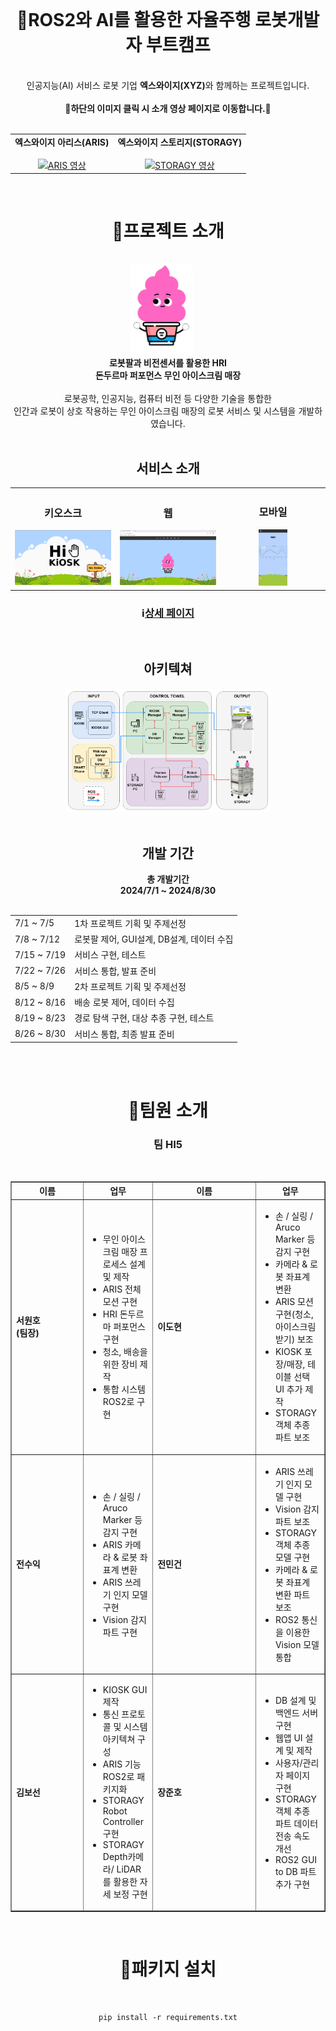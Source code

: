 <div align="center">
  
  <br>
  <h1>🍦ROS2와 AI를 활용한 자율주행 로봇개발자 부트캠프</h1>
  <br>
  인공지능(AI) 서비스 로봇 기업 <b>엑스와이지(XYZ)</b>와 함께하는 프로젝트입니다.
  <br>
  <br>
  <b>📢하단의 이미지 클릭 시 소개 영상 페이지로 이동합니다.📢</b>
  <br>
  <br>
  <table>
    <tr>
      <td align="center">
        <b>엑스와이지 아리스(ARIS)</b>
        <br>
        <a href="https://www.youtube.com/watch?v=6-jCuQJ1Vt0">
          <br>
          <img src="https://img.youtube.com/vi/6-jCuQJ1Vt0/0.jpg" width="300px" alt="ARIS 영상">
        </a>
      </td>
      <td align="center">
        <b>엑스와이지 스토리지(STORAGY)</b>
        <br>
        <a href="https://www.youtube.com/watch?v=-kP9PBeYSiY">
          <br>
          <img src="https://img.youtube.com/vi/-kP9PBeYSiY/0.jpg" width="300px" alt="STORAGY 영상">
        </a>
      </td>
    </tr>
  </table>
  <br>
  
  <h1>📃프로젝트 소개</h1>
  <br>
  <img src="../images/character_1.png" alt="키오스크 홈" style="display:inline-block; width:20%; margin-right:20px;"/><br>
  <b>로봇팔과 비전센서를 활용한 HRI</b><br>
  <b>돈두르마 퍼포먼스 무인 아이스크림 매장</b><br>
  <br>
  로봇공학, 인공지능, 컴퓨터 비전 등 다양한 기술을 통합한<br>
  인간과 로봇이 상호 작용하는 무인 아이스크림 매장의 로봇 서비스 및 시스템을 개발하였습니다.
  <br>
  <br>
  <h2>서비스 소개</h2>
  
  <table>
    <tr>
      <td align="center" width="33%">
        <h3>키오스크</h3>
        <img src="../images/kiosk_1.png" alt="키오스크 홈" width="100%">
      </td>
      <td align="center" width="33%">
        <h3>웹</h3>
        <img src="../images/web_home.png" alt="웹 홈" width="100%">
      </td>
      <td align="center" width="33%">
        <h3>모바일</h3>
        <img src="../images/mobile_sales.jpg" alt="모바일 매출" width="30%">
      </td>
    </tr>
  </table>

  <h3>ℹ️<a href="https://jangjh0201.notion.site/ROS2-AI-6e0de862f7164ba5b335b412cb71f36f?pvs=4"title="ROS2와 AI를 활용한 자율주행 로봇개발자 부트캠프">상세 페이지</a></h3>
  
  <br>
  <h2>아키텍쳐</h2>
  <img src="../images/hi5_architecture.png" alt="시스템 아키텍쳐" style="display:inline-block; width:65%;"/>
  <br>
  
  <br>
  <h2>개발 기간</h2>
  <b>총 개발기간<br>
    2024/7/1 ~ 2024/8/30</b><br>
  <br>
  <table>
    <tr>
      <td>7/1 ~ 7/5</td>
      <td>1차 프로젝트 기획 및 주제선정</td>
    </tr>
    <tr>
      <td>7/8 ~ 7/12</td>
      <td>로봇팔 제어, GUI설계, DB설계, 데이터 수집</td>
    </tr>
    <tr>
      <td>7/15 ~ 7/19</td>
      <td>서비스 구현, 테스트</td>
    </tr>
    <tr>
      <td>7/22 ~ 7/26</td>
      <td>서비스 통합, 발표 준비</td>
    </tr>
    <tr>
      <td>8/5 ~ 8/9</td>
      <td>2차 프로젝트 기획 및 주제선정</td>
    </tr>
    <tr>
      <td>8/12 ~ 8/16</td>
      <td>배송 로봇 제어, 데이터 수집</td>
    </tr>
    <tr>
      <td>8/19 ~ 8/23</td>
      <td>경로 탐색 구현, 대상 추종 구현, 테스트</td>
    </tr>
    <tr>
      <td>8/26 ~ 8/30</td>
      <td>서비스 통합, 최종 발표 준비</td>
    </tr>
  </table>

  <br>
  
  <br>
  <h1>🙍팀원 소개</h1>
  <h3>팀 HI5</h3>
  <br>
  
  <table border="1" cellspacing="0" cellpadding="10">
      <tr>
          <th width="100px">이름</th>
          <th>업무</th>
          <th width="100px">이름</th>
          <th>업무</th>
      </tr>
      <tr>
          <td width="100px"><strong>서원호<br>(팀장)</strong></td>
          <td>
              <ul>
                  <li>무인 아이스크림 매장 프로세스 설계 및 제작</li>
                  <li>ARIS 전체 모션 구현</li>
                  <li>HRI 돈두르마 퍼포먼스 구현</li>
                  <li>청소, 배송을 위한 장비 제작</li>
                  <li>통합 시스템 ROS2로 구현</li>
              </ul>
          </td>
          <td width="100px"><strong>이도현</strong></td>
          <td>
              <ul>
                  <li>손 / 실링 / Aruco Marker 등 감지 구현</li>
                  <li>카메라 & 로봇 좌표계 변환</li>
                  <li>ARIS 모션 구현(청소, 아이스크림 받기) 보조</li>
                  <li>KIOSK 포장/매장, 테이블 선택 UI 추가 제작</li>
                  <li>STORAGY 객체 추종 파트 보조</li>
              </ul>        
          </td>
      </tr>
      <tr>
          <td width="100px"><strong>전수익</strong></td>
          <td>
              <ul>
                  <li>손 / 실링 / Aruco Marker 등 감지 구현</li>
                  <li>ARIS 카메라 & 로봇 좌표계 변환</li>
                  <li>ARIS 쓰레기 인지 모델 구현</li>
                  <li>Vision 감지 파트 구현</li>
              </ul>
          </td>
          <td width="100px"><strong>전민건</strong></td>
          <td>
              <ul>
                  <li>ARIS 쓰레기 인지 모델 구현</li>
                  <li>Vision 감지 파트 보조</li>
                  <li>STORAGY 객체 추종 모델 구현</li>
                  <li>카메라 & 로봇 좌표계 변환 파트 보조</li>
                  <li>ROS2 통신을 이용한 Vision 모델 통합</li>
              </ul>        
          </td>
      </tr>
      <tr>
          <td width="100px"><strong>김보선</strong></td>
          <td>
              <ul>
                  <li>KIOSK GUI 제작</li>
                  <li>통신 프로토콜 및 시스템 아키텍쳐 구성</li>
                  <li>ARIS 기능 ROS2로 패키지화</li>
                  <li>STORAGY Robot Controller 구현</li>
                  <li>STORAGY Depth카메라/ LiDAR를 활용한 자세 보정 구현</li>
              </ul>
          </td>
          <td width="150px"><strong>장준호</strong></td>
          <td>
              <ul>
                  <li>DB 설계 및 백엔드 서버 구현</li>
                  <li>웹앱 UI 설계 및 제작</li>
                  <li>사용자/관리자 페이지 구현</li>
                  <li>STORAGY 객체 추종 파트 데이터 전송 속도 개선</li>
                  <li>ROS2 GUI to DB 파트 추가 구현</li>
              </ul>        
          </td>
      </tr>
  </table>


  
  <br>
  <h1>🔨패키지 설치</h1>
  <br>
  
  ```
  pip install -r requirements.txt
  ```

<div>
